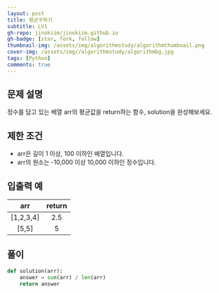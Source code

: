 ```yaml
---
layout: post
title: 평균구하기
subtitle: LV1
gh-repo: jinokiim/jinokiim.github.io
gh-badge: [star, fork, follow]
thumbnail-img: /assets/img/algorithmstudy/algorithmthumbnail.png
cover-img: /assets/img//algorithmstudy/algorithmbg.jpg
tags: [Python]
comments: true
---
```



## 문제 설명
정수를 담고 있는 배열 arr의 평균값을 return하는 함수, solution을 완성해보세요.


## 제한 조건
* arr은 길이 1 이상, 100 이하인 배열입니다.
* arr의 원소는 -10,000 이상 10,000 이하인 정수입니다.

## 입출력 예
| arr | return |
| :---: | :---: |
| [1,2,3,4] | 2.5 |
| [5,5] | 5 |

## **풀이**

```python
def solution(arr):
    answer = sum(arr) / len(arr)
    return answer
```

